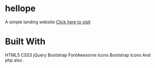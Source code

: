 # hellope
A simple landing website [ Click here to visit ]([http://www.example.com](http://localhost/hellope/index.php)http://localhost/hellope/index.php)
# Built With
HTML5
CSS3
jQuery
Bootstrap
FontAwesome Icons
Bootstrap Icons
And php also .
